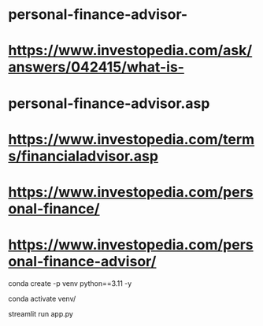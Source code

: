 # personal-finance-advisor-

# https://www.investopedia.com/ask/answers/042415/what-is-
# personal-finance-advisor.asp
# https://www.investopedia.com/terms/financialadvisor.asp
# https://www.investopedia.com/personal-finance/
# https://www.investopedia.com/personal-finance-advisor/


conda create -p venv python==3.11 -y 

conda activate venv/

streamlit run app.py